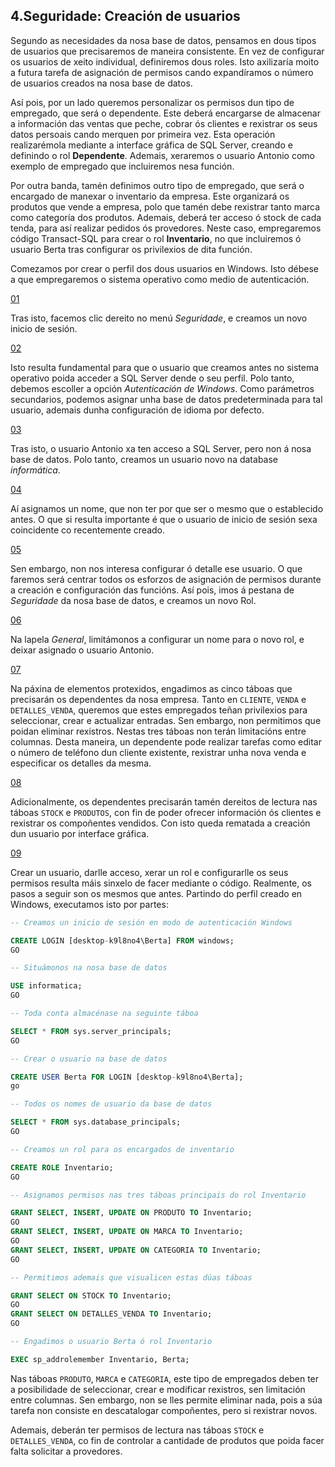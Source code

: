 ## 4.Seguridade: Creación de usuarios

Segundo as necesidades da nosa base de datos, pensamos en dous tipos de usuarios que precisaremos de maneira consistente. En vez de configurar os usuarios de xeito individual, definiremos dous roles. Isto axilizaría moito a futura tarefa de asignación de permisos cando expandíramos o número de usuarios creados na nosa base de datos.

Así pois, por un lado queremos personalizar os permisos dun tipo de empregado, que será o dependente. Este deberá encargarse de almacenar a información das ventas que peche, cobrar ós clientes e rexistrar os seus datos persoais cando merquen por primeira vez. Esta operación realizarémola mediante a interface gráfica de SQL Server, creando e definindo o rol **Dependente**. Ademais, xeraremos o usuario Antonio como exemplo de empregado que incluiremos nesa función.

Por outra banda, tamén definimos outro tipo de empregado, que será o encargado de manexar o inventario da empresa. Este organizará os produtos que vende a empresa, polo que tamén debe rexistrar tanto marca como categoría dos produtos. Ademais, deberá ter acceso ó stock de cada tenda, para así realizar pedidos ós provedores. Neste caso, empregaremos código Transact-SQL para crear o rol **Inventario**, no que incluiremos ó usuario Berta tras configurar os privilexios de dita función.

Comezamos por crear o perfil dos dous usuarios en Windows. Isto débese a que empregaremos o sistema operativo como medio de autenticación.

[01](./img/04_01.png)

Tras isto, facemos clic dereito no menú *Seguridade*, e creamos un novo inicio de sesión.

[02](./img/04_02.png)

Isto resulta fundamental para que o usuario que creamos antes no sistema operativo poida acceder a SQL Server dende o seu perfil. Polo tanto, debemos escoller a opción *Autenticación de Windows*. Como parámetros secundarios, podemos asignar unha base de datos predeterminada para tal usuario, ademais dunha configuración de idioma por defecto.

[03](./img/04_03.png)

Tras isto, o usuario Antonio xa ten acceso a SQL Server, pero non á nosa base de datos. Polo tanto, creamos un usuario novo na database *informática*.

[04](./img/04_04.png)

Aí asignamos un nome, que non ter por que ser o mesmo que o establecido antes. O que si resulta importante é que o usuario de inicio de sesión sexa coincidente co recentemente creado. 

[05](./img/04_05.png)

Sen embargo, non nos interesa configurar ó detalle ese usuario. O que faremos será centrar todos os esforzos de asignación de permisos durante a creación e configuración das funcións. Así pois, imos á pestana de *Seguridade* da nosa base de datos, e creamos un novo Rol.

[06](./img/04_06.png)

Na lapela *General*, limitámonos a configurar un nome para o novo rol, e deixar asignado o usuario Antonio.

[07](./img/04_07.png)

Na páxina de elementos protexidos, engadimos as cinco táboas que precisarán os dependentes da nosa empresa. Tanto en ```CLIENTE```, ```VENDA``` e ```DETALLES_VENDA```, queremos que estes empregados teñan privilexios para seleccionar, crear e actualizar entradas. Sen embargo, non permitimos que poidan eliminar rexistros. Nestas tres táboas non terán limitacións entre columnas. Desta maneira, un dependente pode realizar tarefas como editar o número de teléfono dun cliente existente, rexistrar unha nova venda e especificar os detalles da mesma.

[08](./img/04_08.png)

Adicionalmente, os dependentes precisarán tamén dereitos de lectura nas táboas ```STOCK``` e ```PRODUTOS```, con fin de poder ofrecer información ós clientes e rexistrar os compoñentes vendidos. Con isto queda rematada a creación dun usuario por interface gráfica.

[09](./img/04_09.png)

Crear un usuario, darlle acceso, xerar un rol e configurarlle os seus permisos resulta máis sinxelo de facer mediante o código. Realmente, os pasos a seguir son os mesmos que antes. Partindo do perfil creado en Windows, executamos isto por partes: 

```sql
-- Creamos un inicio de sesión en modo de autenticación Windows

CREATE LOGIN [desktop-k9l8no4\Berta] FROM windows;
GO

-- Situámonos na nosa base de datos

USE informatica;
GO

-- Toda conta almacénase na seguinte táboa

SELECT * FROM sys.server_principals;
GO

-- Crear o usuario na base de datos

CREATE USER Berta FOR LOGIN [desktop-k9l8no4\Berta];
go

-- Todos os nomes de usuario da base de datos

SELECT * FROM sys.database_principals;
GO

-- Creamos un rol para os encargados de inventario

CREATE ROLE Inventario;
GO

-- Asignamos permisos nas tres táboas principais do rol Inventario

GRANT SELECT, INSERT, UPDATE ON PRODUTO TO Inventario;
GO
GRANT SELECT, INSERT, UPDATE ON MARCA TO Inventario;
GO
GRANT SELECT, INSERT, UPDATE ON CATEGORIA TO Inventario;
GO

-- Permitimos ademais que visualicen estas dúas táboas

GRANT SELECT ON STOCK TO Inventario;
GO
GRANT SELECT ON DETALLES_VENDA TO Inventario;
GO

-- Engadimos o usuario Berta ó rol Inventario

EXEC sp_addrolemember Inventario, Berta;

```

Nas táboas ```PRODUTO```, ```MARCA``` e ```CATEGORIA```, este tipo de empregados deben ter a posibilidade de seleccionar, crear e modificar rexistros, sen limitación entre columnas. Sen embargo, non se lles permite eliminar nada, pois a súa tarefa non consiste en descatalogar compoñentes, pero si rexistrar novos.

Ademais, deberán ter permisos de lectura nas táboas ```STOCK``` e ```DETALLES_VENDA```, co fin de controlar a cantidade de produtos que poida facer falta solicitar a provedores.

